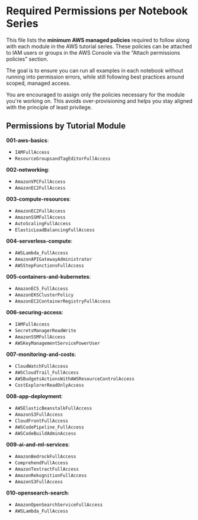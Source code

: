 # Required Permissions per Notebook Series

This file lists the **minimum AWS managed policies** required to follow along with each module in the AWS tutorial series. These policies can be attached to IAM users or groups in the AWS Console via the “Attach permissions policies” section.

The goal is to ensure you can run all examples in each notebook without running into permission errors, while still following best practices around scoped, managed access.

You are encouraged to assign only the policies necessary for the module you're working on. This avoids over-provisioning and helps you stay aligned with the principle of least privilege.

## Permissions by Tutorial Module

**001-aws-basics**:
- `IAMFullAccess`
- `ResourceGroupsandTagEditorFullAccess`

**002-networking**:
- `AmazonVPCFullAccess`
- `AmazonEC2FullAccess`

**003-compute-resources**:
- `AmazonEC2FullAccess`
- `AmazonSSMFullAccess`
- `AutoScalingFullAccess`
- `ElasticLoadBalancingFullAccess`

**004-serverless-compute**:
- `AWSLambda_FullAccess`
- `AmazonAPIGatewayAdministrator`
- `AWSStepFunctionsFullAccess`

**005-containers-and-kubernetes**:
- `AmazonECS_FullAccess`
- `AmazonEKSClusterPolicy`
- `AmazonEC2ContainerRegistryFullAccess`

**006-securing-access**:
- `IAMFullAccess`
- `SecretsManagerReadWrite`
- `AmazonSSMFullAccess`
- `AWSKeyManagementServicePowerUser`

**007-monitoring-and-costs**:
- `CloudWatchFullAccess`
- `AWSCloudTrail_FullAccess`
- `AWSBudgetsActionsWithAWSResourceControlAccess`
- `CostExplorerReadOnlyAccess`

**008-app-deployment**:
- `AWSElasticBeanstalkFullAccess`
- `AmazonS3FullAccess`
- `CloudFrontFullAccess`
- `AWSCodePipeline_FullAccess`
- `AWSCodeBuildAdminAccess`

**009-ai-and-ml-services**:
- `AmazonBedrockFullAccess`
- `ComprehendFullAccess`
- `AmazonTextractFullAccess`
- `AmazonRekognitionFullAccess`
- `AmazonS3FullAccess`

**010-opensearch-search**:
- `AmazonOpenSearchServiceFullAccess`
- `AWSLambda_FullAccess`
